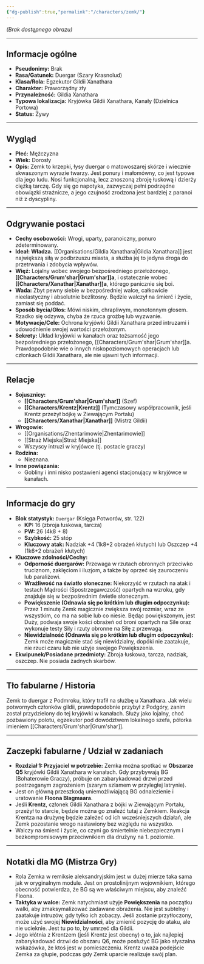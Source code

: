 ```yaml
---
{"dg-publish":true,"permalink":"/characters/zemk/"}
---
```



*(Brak dostępnego obrazu)*

---

## Informacje ogólne

*   **Pseudonimy:** Brak
*   **Rasa/Gatunek:** Duergar (Szary Krasnolud)
*   **Klasa/Rola:** Egzekutor Gildii Xanathara
*   **Charakter:** Praworządny zły
*   **Przynależność:** Gildia Xanathara
*   **Typowa lokalizacja:** Kryjówka Gildii Xanathara, Kanały (Dzielnica Portowa)
*   **Status:** Żywy

---

## Wygląd

*   **Płeć:** Mężczyzna
*   **Wiek:** Dorosły
*   **Opis:** Zemk to krzepki, łysy duergar o matowoszarej skórze i wiecznie skwaszonym wyrazie twarzy. Jest ponury i małomówny, co jest typowe dla jego ludu. Nosi funkcjonalną, lecz znoszoną zbroję łuskową i dzierży ciężką tarczę. Gdy się go napotyka, zazwyczaj pełni podrzędne obowiązki strażnicze, a jego czujność zrodzona jest bardziej z paranoi niż z dyscypliny.

---

## Odgrywanie postaci

*   **Cechy osobowości:** Wrogi, uparty, paranoiczny, ponuro zdeterminowany.
*   **Ideał:** **Władza.** [[Organisations/Gildia Xanathara\|Gildia Xanathara]] jest największą siłą w podbrzuszu miasta, a służba jej to jedyna droga do przetrwania i zdobycia wpływów.
*   **Więź:** Lojalny wobec swojego bezpośredniego przełożonego, **[[Characters/Grum'shar\|Grum'shar]]a**, i ostatecznie wobec **[[Characters/Xanathar\|Xanathar]]a**, którego panicznie się boi.
*   **Wada:** Zbyt pewny siebie w bezpośredniej walce, całkowicie nieelastyczny i absolutnie bezlitosny. Będzie walczył na śmierć i życie, zamiast się poddać.
*   **Sposób bycia/Głos:** Mówi niskim, chrapliwym, monotonnym głosem. Rzadko się odzywa, chyba że rzuca groźbę lub wyzwanie.
*   **Motywacje/Cele:** Ochrona kryjówki Gildii Xanathara przed intruzami i udowodnienie swojej wartości przełożonym.
*   **Sekrety:** Układ kryjówki w kanałach oraz tożsamość jego bezpośredniego przełożonego, [[Characters/Grum'shar\|Grum'shar]]a. Prawdopodobnie wie o innych niskopoziomowych operacjach lub członkach Gildii Xanathara, ale nie ujawni tych informacji.

---

## Relacje

*   **Sojusznicy:**
    *   **[[Characters/Grum'shar\|Grum'shar]]** (Szef)
    *   **[[Characters/Krentz\|Krentz]]** (Tymczasowy współpracownik, jeśli Krentz przeżył bójkę w Ziewającym Portalu)
    *   **[[Characters/Xanathar\|Xanathar]]** (Mistrz Gildii)
*   **Wrogowie:**
    *   [[Organisations/Zhentarimowie\|Zhentarimowie]]
    *   [[Straż Miejska\|Straż Miejska]]
    *   Wszyscy intruzi w kryjówce (tj. postacie graczy)
*   **Rodzina:**
    *   Nieznana.
*   **Inne powiązania:**
    *   Gobliny i inni nisko postawieni agenci stacjonujący w kryjówce w kanałach.

---

## Informacje do gry

*   **Blok statystyk:** `Duergar` (Księga Potworów, str. 122)
    *   **KP:** 16 (zbroja łuskowa, tarcza)
    *   **PW:** 26 (4k8 + 8)
    *   **Szybkość:** 25 stóp
    *   **Kluczowy atak:** Nadziak +4 (1k8+2 obrażeń kłutych) lub Oszczep +4 (1k6+2 obrażeń kłutych)
*   **Kluczowe zdolności/Cechy:**
    *   **Odporność duergarów:** Przewaga w rzutach obronnych przeciwko truciznom, zaklęciom i iluzjom, a także by oprzeć się zauroczeniu lub paraliżowi.
    *   **Wrażliwość na światło słoneczne:** Niekorzyść w rzutach na atak i testach Mądrości (Spostrzegawczość) opartych na wzroku, gdy znajduje się w bezpośrednim świetle słonecznym.
    *   **Powiększenie (Odnawia się po krótkim lub długim odpoczynku):** Przez 1 minutę Zemk magicznie zwiększa swój rozmiar, wraz ze wszystkim, co ma na sobie lub co niesie. Będąc powiększonym, jest Duży, podwaja swoje kości obrażeń od broni opartych na Sile oraz wykonuje testy Siły i rzuty obronne na Siłę z przewagą.
    *   **Niewidzialność (Odnawia się po krótkim lub długim odpoczynku):** Zemk może magicznie stać się niewidzialny, dopóki nie zaatakuje, nie rzuci czaru lub nie użyje swojego Powiększenia.
*   **Ekwipunek/Posiadane przedmioty:** Zbroja łuskowa, tarcza, nadziak, oszczep. Nie posiada żadnych skarbów.

---

## Tło fabularne / Historia

Zemk to duergar z Podmroku, który trafił na służbę u Xanathara. Jak wielu potwornych członków gildii, prawdopodobnie przybył z Podgóry, zanim został przydzielony do tej kryjówki w kanałach. Służy jako lojalny, choć pozbawiony polotu, egzekutor pod dowództwem lokalnego szefa, półorka imieniem [[Characters/Grum'shar\|Grum'shar]].

---

## Zaczepki fabularne / Udział w zadaniach

*   **Rozdział 1: Przyjaciel w potrzebie:** Zemka można spotkać w **Obszarze Q5** kryjówki Gildii Xanathara w kanałach. Gdy przybywają BG (Bohaterowie Graczy), próbuje on zabarykadować drzwi przed postrzeganym zagrożeniem (szarym szlamem w przyległej latrynie).
*   Jest on główną przeszkodą uniemożliwiającą BG odnalezienie i uratowanie **Floona Blagmaara**.
*   Jeśli **Krentz**, członek Gildii Xanathara z bójki w Ziewającym Portalu, przeżył to starcie, będzie można go znaleźć tutaj z Zemkiem. Reakcja Krentza na drużynę będzie zależeć od ich wcześniejszych działań, ale Zemk pozostanie wrogo nastawiony bez względu na wszystko.
*   Walczy na śmierć i życie, co czyni go śmiertelnie niebezpiecznym i bezkompromisowym przeciwnikiem dla drużyny na 1. poziomie.

---

## Notatki dla MG (Mistrza Gry)

*   Rola Zemka w remiksie aleksandryjskim jest w dużej mierze taka sama jak w oryginalnym module. Jest on prostolinijnym wojownikiem, którego obecność potwierdza, że BG są we właściwym miejscu, aby znaleźć Floona.
*   **Taktyka w walce:** Zemk natychmiast użyje **Powiększenia** na początku walki, aby zmaksymalizować zadawane obrażenia. Nie jest subtelny i zaatakuje intruzów, gdy tylko ich zobaczy. Jeśli zostanie przytłoczony, może użyć swojej **Niewidzialności**, aby zmienić pozycję do ataku, ale nie ucieknie. Jest tu po to, by umrzeć dla Gildii.
*   Jego kłótnia z Krentzem (jeśli Krentz jest obecny) o to, jak najlepiej zabarykadować drzwi do obszaru Q6, może posłużyć BG jako słyszalna wskazówka, że ktoś jest w pomieszczeniu. Krentz uważa podejście Zemka za głupie, podczas gdy Zemk uparcie realizuje swój plan.
